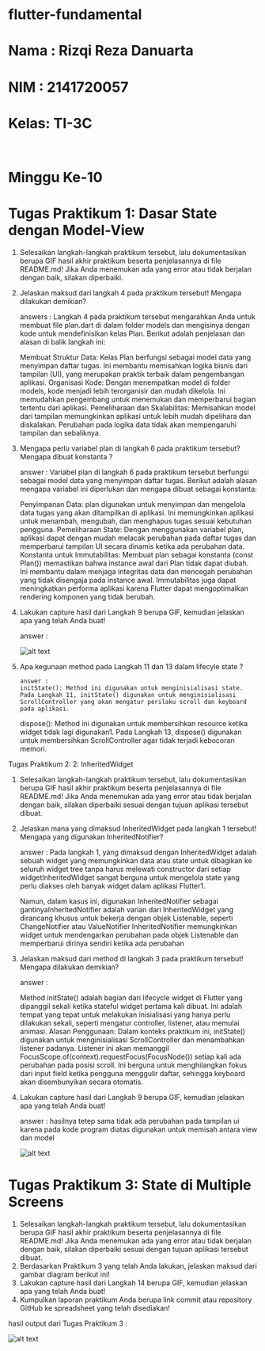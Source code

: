 # flutter-fundamental

# Nama : Rizqi Reza Danuarta

# NIM : 2141720057

# Kelas: TI-3C

<br>

# Minggu Ke-10

# Tugas Praktikum 1: Dasar State dengan Model-View

1.  Selesaikan langkah-langkah praktikum tersebut, lalu dokumentasikan berupa GIF hasil akhir praktikum beserta penjelasannya di file README.md! Jika Anda menemukan ada yang error atau tidak berjalan dengan baik, silakan diperbaiki.
2.  Jelaskan maksud dari langkah 4 pada praktikum tersebut! Mengapa dilakukan demikian?

    answers :
    Langkah 4 pada praktikum tersebut mengarahkan Anda untuk membuat file plan.dart di dalam folder models dan mengisinya dengan kode untuk mendefinisikan kelas Plan. Berikut adalah penjelasan dan alasan di balik langkah ini:

    Membuat Struktur Data: Kelas Plan berfungsi sebagai model data yang menyimpan daftar tugas. Ini membantu memisahkan logika bisnis dari tampilan (UI), yang merupakan praktik terbaik dalam pengembangan aplikasi.
    Organisasi Kode: Dengan menempatkan model di folder models, kode menjadi lebih terorganisir dan mudah dikelola. Ini memudahkan pengembang untuk menemukan dan memperbarui bagian tertentu dari aplikasi.
    Pemeliharaan dan Skalabilitas: Memisahkan model dari tampilan memungkinkan aplikasi untuk lebih mudah dipelihara dan diskalakan. Perubahan pada logika data tidak akan mempengaruhi tampilan dan sebaliknya.

3.  Mengapa perlu variabel plan di langkah 6 pada praktikum tersebut? Mengapa dibuat konstanta ?

    answer :
    Variabel plan di langkah 6 pada praktikum tersebut berfungsi sebagai model data yang menyimpan daftar tugas. Berikut adalah alasan mengapa variabel ini diperlukan dan mengapa dibuat sebagai konstanta:

    Penyimpanan Data: plan digunakan untuk menyimpan dan mengelola data tugas yang akan ditampilkan di aplikasi. Ini memungkinkan aplikasi untuk menambah, mengubah, dan menghapus tugas sesuai kebutuhan pengguna.
    Pemeliharaan State: Dengan menggunakan variabel plan, aplikasi dapat dengan mudah melacak perubahan pada daftar tugas dan memperbarui tampilan UI secara dinamis ketika ada perubahan data.
    Konstanta untuk Immutabilitas: Membuat plan sebagai konstanta (const Plan()) memastikan bahwa instance awal dari Plan tidak dapat diubah. Ini membantu dalam menjaga integritas data dan mencegah perubahan yang tidak disengaja pada instance awal. Immutabilitas juga dapat meningkatkan performa aplikasi karena Flutter dapat mengoptimalkan rendering komponen yang tidak berubah.

4.  Lakukan capture hasil dari Langkah 9 berupa GIF, kemudian jelaskan apa yang telah Anda buat!

    answer :

    ![alt text](lib/image/p1-outout.png)

5.  Apa kegunaan method pada Langkah 11 dan 13 dalam lifecyle state ?

        answer :
        initState(): Method ini digunakan untuk menginisialisasi state. Pada Langkah 11, initState() digunakan untuk menginisialisasi ScrollController yang akan mengatur perilaku scroll dan keyboard pada aplikasi.

    dispose(): Method ini digunakan untuk membersihkan resource ketika widget tidak lagi digunakan1. Pada Langkah 13, dispose() digunakan untuk membersihkan ScrollController agar tidak terjadi kebocoran memori.

Tugas Praktikum 2: 2: InheritedWidget

1. Selesaikan langkah-langkah praktikum tersebut, lalu dokumentasikan berupa GIF hasil akhir praktikum beserta penjelasannya di file README.md! Jika Anda menemukan ada yang error atau tidak berjalan dengan baik, silakan diperbaiki sesuai dengan tujuan aplikasi tersebut dibuat.
2. Jelaskan mana yang dimaksud InheritedWidget pada langkah 1 tersebut! Mengapa yang digunakan InheritedNotifier?

   answer :
   Pada langkah 1, yang dimaksud dengan InheritedWidget adalah sebuah widget yang memungkinkan data atau state untuk dibagikan ke seluruh widget tree tanpa harus melewati constructor dari setiap widgetInheritedWidget sangat berguna untuk mengelola state yang perlu diakses oleh banyak widget dalam aplikasi Flutter1.

   Namun, dalam kasus ini, digunakan InheritedNotifier sebagai gantinyaInheritedNotifier adalah varian dari InheritedWidget yang dirancang khusus untuk bekerja dengan objek Listenable, seperti ChangeNotifier atau ValueNotifier InheritedNotifier memungkinkan widget untuk mendengarkan perubahan pada objek Listenable dan memperbarui dirinya sendiri ketika ada perubahan

3. Jelaskan maksud dari method di langkah 3 pada praktikum tersebut! Mengapa dilakukan demikian?

   answer :

   Method initState() adalah bagian dari lifecycle widget di Flutter yang dipanggil sekali ketika stateful widget pertama kali dibuat. Ini adalah tempat yang tepat untuk melakukan inisialisasi yang hanya perlu dilakukan sekali, seperti mengatur controller, listener, atau memulai animasi.
   Alasan Penggunaan: Dalam konteks praktikum ini, initState() digunakan untuk menginisialisasi ScrollController dan menambahkan listener padanya. Listener ini akan memanggil FocusScope.of(context).requestFocus(FocusNode()) setiap kali ada perubahan pada posisi scroll. Ini berguna untuk menghilangkan fokus dari input field ketika pengguna menggulir daftar, sehingga keyboard akan disembunyikan secara otomatis.

4. Lakukan capture hasil dari Langkah 9 berupa GIF, kemudian jelaskan apa yang telah Anda buat!

   answer : hasilnya tetep sama tidak ada perubahan pada tampilan ui karena pada kode program diatas digunakan untuk memisah antara view dan model

   ![alt text](lib/image/p1-outout.png)

# Tugas Praktikum 3: State di Multiple Screens

1. Selesaikan langkah-langkah praktikum tersebut, lalu dokumentasikan berupa GIF hasil akhir praktikum beserta penjelasannya di file README.md! Jika Anda menemukan ada yang error atau tidak berjalan dengan baik, silakan diperbaiki sesuai dengan tujuan aplikasi tersebut dibuat.
2. Berdasarkan Praktikum 3 yang telah Anda lakukan, jelaskan maksud dari gambar diagram berikut ini!
3. Lakukan capture hasil dari Langkah 14 berupa GIF, kemudian jelaskan apa yang telah Anda buat!
4. Kumpulkan laporan praktikum Anda berupa link commit atau repository GitHub ke spreadsheet yang telah disediakan!

hasil output dari Tugas Praktikum 3 :

![alt text](lib/image/p3-tugas.png)
